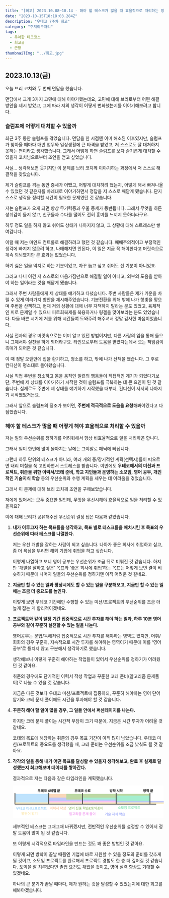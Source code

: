 ```yaml
---
title: "[회고] 2023.10.08~10.14 - 해야 할 테스크가 많을 때 효율적으로 처리하는 방법"
date: "2023-10-15T18:18:03.284Z"
description: "우테코 7주차 회고"
category: "주저리주저리"
tags:
  - 우아한 테크코스
  - 회고글
  - 근황
thumbnailImg: "../회고.jpg"
---
```



## 2023.10.13(금)

오늘 브리 코치와 두 번째 면담을 했습니다.

면담에서 크게 3가지 고민에 대해 이야기했는데요, 고민에 대해 브리로부터 어떤 해결 방안을 제시 받았고, 그에 따라 저의 생각이 어떻게 변화했는지를 이야기해보려고 합니다.

### 슬럼프에 어떻게 대처할 수 있을까

최근 3주 동안 슬럼프를 겪었습니다. 면담을 한 시점엔 이미 해소된 이후였지만, 슬럼프가 찾아올 때마다 매번 업무와 일상생활에 큰 타격을 받았고, 저 스스로도 잘 대처하지 못하는 편이라고 생각했습니다. 그래서 어떻게 하면 슬럼프를 보다 슬기롭게 대처할 수 있을지 코치님으로부터 조언을 얻고 싶었습니다.

사실... 생각해보면 웃기지만 이 문제를 브리 코치께 이야기하는 과정에서 저 스스로 해결책을 찾았습니다.

제가 슬럼프를 겪는 동안 증세가 어땠고, 어떻게 대처하려 했는지, 어떻게 해서 빠져나올 수 있었던 것 같은지를 차례대로 이야기하면서 정답을 저 스스로 깨닫게 됐습니다. 단지 스스로 생각을 정리할 시간이 필요한 문제였던 것 같습니다.

저는 슬럼프가 오게 되면 항상 무기력증과 우울 증세가 동반됩니다. 그래서 무엇을 하든 성취감이 들지 않고, 친구들과 수다를 떨어도 전혀 흥미를 느끼지 못하더라구요.

하루 정도 일을 하지 않고 쉬어도 상태가 나아지지 않고, 그 상황에 대해 스트레스만 쌓여갑니다.

이럴 때 저는 마인드 컨트롤로 해결하려고 했던 것 같습니다. 패배주의적이고 부정적인 생각에 빠지지 않으려 하고, 나태해지면 안된다, 이 일은 지금 꼭 해야한다고 머릿속으로 계속 되뇌였지만 큰 효과는 없었습니다.

하기 싫은 일을 억지로 하는 기분이었고, 자꾸 눕고 싶고 쉬어도 쉰 기분이 아니었죠.

그러고 나니 이건 저 스스로의 마음가짐만으로 해결될 일이 아니고, 외부의 도움을 받아야 하는 일이라는 것을 깨닫게 됐습니다.

그래서 주변 사람들에게 제 상태를 얘기하고 다녔습니다. 주변 사람들은 제가 기운을 차릴 수 있게 여러가지 방안을 제시해주었습니다. 기분전환을 위해 밖에 나가 햇빛을 맞으며 주변을 산책하고, 현재 저의 상황에 대해 너무 자책하지 말라는 분도 있었고, 육체적인 피로 문제일 수 있으니 피로회복제를 복용하거나 링겔을 맞아보라는 분도 있었습니다.
다들 바쁜 시기에 저를 위해 시간들여 도와주려 해주셔서 정말 감사한 마음이었습니다.

사실 전자의 경우 머릿속으로는 이미 알고 있던 방법이지만, 다른 사람의 입을 통해 들으니 그제서야 실천을 하게 되더라구요. 타인으로부터 도움을 받았다는데서 오는 책임감이 촉매가 되어준 것 같습니다.

이 때 정말 오랜만에 집을 환기하고, 청소를 하고, 밖에 나가 산책을 했습니다. 그 후로 컨디션이 평소대로 돌아왔습니다.

사실 직접 주변을 청소하고 몸을 움직인 일련의 행동들이 직접적인 계기가 되었다기보단, 주변에 제 상태를 이야기하기 시작한 것이 슬럼프를 극복하는 데 큰 요인이 된 것 같습니다. 실제로도 주변에 제 상태를 얘기하기 시작했을 때부터, 컨디션이 서서히 나아지기 시작했었거든요.

그래서 앞으로 슬럼프의 징조가 보이면, **주변에 적극적으로 도움을 요청**해봐야겠다고 다짐했습니다.

### 해야 할 테스크가 많을 때 어떻게 해야 효율적으로 처리할 수 있을까

저는 일의 우선순위를 정하기를 어려워해서 항상 비효율적으로 일을 처리하곤 합니다.

그래서 일이 한번에 많이 몰아치는 날에는 그야말로 패닉에 빠집니다.

그런데 하루 단위의 테스크가 아니라, 여러 개의 중/장기적인 계획(선택지)들이 떠오르면 내리 며칠을 쭉 고민하면서 스트레스를 받습니다. 이번에도 **우테코에서의 미션과 프로젝트, 취준을 위한 이력서/코테 준비, 학교 지인들과 운영하는 소모임, 영어 공부, 개인적인 기술지식 학습** 등의 우선순위와 수행 계획을 세우는 데 어려움을 겪었습니다.

그래서 이 문제에 대해 브리 코치께 조언을 구해보았습니다.

저에게 있어서는 모두 중요한 일인데, 무엇을 우선시해야 효율적으로 일을 처리할 수 있을까요?

이에 대해 브리가 공유해주신 우선순위 결정 팁은 다음과 같았습니다.

1. **내가 이루고자 하는 목표들을 생각하고, 목표 별로 테스크들을 매치시킨 후 목표의 우선순위에 따라 테스크를 나열한다.**
    
    저는 우선 개발을 잘하는 사람이 되고 싶습니다. 나아가 좋은 회사에 취업하고 싶고, 좀 더 욕심을 부리면 해외 기업에 취업을 하고 싶습니다.
    
    이렇게 나열하고 보니 영어 공부는 우선순위가 조금 뒤로 미뤄진 것 같습니다. 하지만 ‘개발을 잘하고 싶은’ 목표와 ‘좋은 회사에 취업’하는 목표는 어떻게 보면 결이 비슷하기 때문에 나머지 일들의 우선순위를 정하기엔 아직 어려운 것 같네요. 
    
2. **지금만 할 수 있는 일과 평상시에도 할 수 있는 일을 구분해보고, 지금만 할 수 있는 일에는 조금 더 중요도를 높인다.**
    
    이렇게 보면 우테코 기간에만 수행할 수 있는 미션/프로젝트의 우선순위를 조금 더 높게 잡는 게 합리적이겠네요.
    
3. **프로젝트와 같이 일정 기간 집중적으로 시간 투자를 해야 하는 일과, 하루 10분 영어공부와 같이 꾸준히 실천할 수 있는 일을 나눈다.**
    
    영어공부는 문법/독해처럼 집중적으로 시간 투자를 해야하는 영역도 있지만, 어휘/회화의 경우 꾸준히, 지속적으로 시간 투자를 해야하는 영역이기 때문에 이를 ‘영어 공부’로 퉁치지 않고 구분해서 생각하기로 했습니다.
    
    생각해보니 이렇게 꾸준히 해야하는 작업들이 있어서 우선순위를 정하기가 어려웠던 것 같아요.
    
    취준의 경우에도 단기적인 이력서 작성 작업과 꾸준한 코테 준비(알고리즘 문제풀이)로 나눌 수 있을 것 같습니다.
    
    지금은 다른 것보다 우테코 미션/프로젝트에 집중하되, 꾸준히 해야하는 영어 단어 암기와 코테 문제 풀이에도 시간을 투자해야 할 것 같습니다.
    
4. **꾸준히 해야 할 일이 많을 경우, 그 일들 안에서 퍼센테이지를 나눈다.**
    
    하지만 코테 문제 풀이는 시간적 부담이 크기 때문에, 지금은 시간 투자가 어려울 것 같네요.
    
    코테의 목표에 해당하는 취준의 경우 목표 기간이 아직 많이 남았습니다. 우테코 미션/프로젝트의 중요도를 생각했을 때, 코테 준비는 우선순위를 조금 낮춰도 될 것 같아요.
    
5. **각각의 일을 통해 내가 어떤 목표를 달성할 수 있을지 생각해보고, 완료 후 실제로 달성했는지 회고해보며 데이터를 쌓아간다.**
    
    결과적으로 저는 다음과 같은 타임라인을 계획했습니다.
    
    ![Untitled](./timeline.png)
    
    세부적인 테스크는 그때그때 바뀌겠지만, 전반적인 우선순위를 설정할 수 있어서 정말 도움이 많이 된 것 같습니다.
    
    또 이렇게 시각적으로 타임라인을 만드는 것도 꽤 좋은 방법인 것 같아요.
    
    이렇게 되면 방학이 끝날 때쯤엔 기업에 바로 지원할 수 있을 정도의 준비를 갖추게 될 것이고, 소모임 프로젝트를 완료해서 프로젝트 경험도 한 층 더 깊어질 것 같습니다. 토익을 잘 치루었다면 졸업 요건도 채웠을 것이고, 영어 실력 향상도 기대할 수 있겠네요.
    
    하나의 큰 분기가 끝날 때마다, 제가 원하는 것을 달성할 수 있었는지에 대한 회고를 해봐야겠습니다.